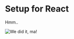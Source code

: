 # Setup for React

Hmm..

![We did it, ma!](https://user-images.githubusercontent.com/27931326/43683195-c10864c8-983b-11e8-8df9-829e2aa81d5c.png)
